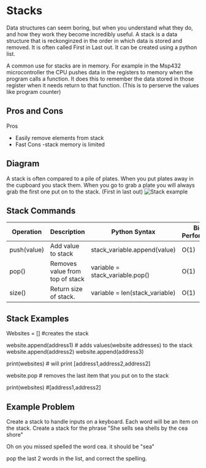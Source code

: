 # Stacks

Data structures can seem boring, but when you understand what they do, and how they work they become incredibly useful.
A stack is a data structure that is reckonginzed in the order in which data is stored and removed. It is often called First in 
Last out. It can be created using a python list. 

A common use for stacks are in memory. For example in the Msp432 microcontroller the CPU pushes data in the registers to memory when the program calls a function. It does this to remember the data stored in those register when it needs return to that function. (This is to perserve the values like program counter)


## Pros and Cons
Pros
- Easily remove elements from stack
- Fast
Cons
-stack memory is limited
## Diagram 
A stack is often compared to a pile of plates. When you put plates away in the cupboard you stack them. When you go to grab a plate you will always grab the first one
put on to the stack. (First in last out)
![Stack example](https://myoctocat.com/assets/images/base-octocat.svg) 
## Stack Commands
| Operation        | Description                    | Python Syntax               | Big O Performance |
| -----------------| ------------------------------ | ----------------------------| ----------------- |
| push(value)      |  Add value to stack            | stack_variable.append(value)| O(1)              |
| pop()            | Removes value from top of stack| variable = stack_variable.pop()|    O(1)        |
|size()            | Return size of stack.          | variable = len(stack_variable)| O(1)            |

## Stack Examples
Websites = []       #creates the stack

website.append(address1)    # adds values(website addresses) to the stack
website.append(address2)
website.append(address3)

print(websites)              # will print [address1,address2,address2]

website.pop                   # removes the last item that you put on to the stack

print(websites)               #[address1,address2]

## Example Problem 

Create a stack to handle inputs on a keyboard. Each word will be an item on the stack. Create a stack for the phrase 
"She sells sea shells by the cea shore"

Oh on you missed spelled the word cea. it should be "sea"

pop the last 2 words in the list, and correct the spelling. 







